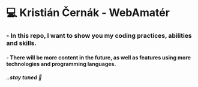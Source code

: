 # 💻 Kristián Černák - WebAmatér
### - In this repo, I want to show you my coding practices, abilities and skills.
#### - There will be more content in the future, as well as features using more technologies and programming languages.
##### ..stay tuned 🙂
